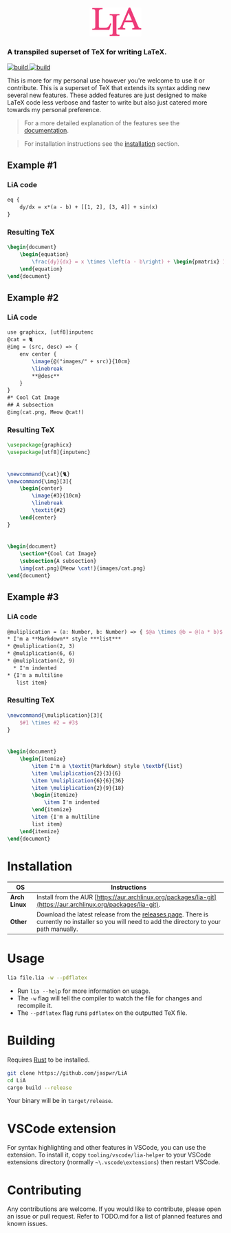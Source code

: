 <p align="center">
    <img src="misc/lia.png" width="120px" alt="LiA logo">
</p>

### A transpiled superset of $\text{TeX}$ for writing $\text{LaTeX}$.

<a href="https://github.com/jaspwr/LiA/actions/workflows/rust.yml">
    <img src="https://img.shields.io/github/actions/workflow/status/jaspwr/LiA/rust.yml?branch=main" alt="build">
</a>
<a href="https://aur.archlinux.org/packages/lia-git">
    <img src="https://img.shields.io/aur/version/lia-git" alt="build">
</a>

This is more for my personal use however you're welcome to use it or contribute. This is a superset of TeX that extends its syntax adding new several new features. These added features are just designed to make LaTeX code less verbose and faster to write but also just catered more towards my personal preference.

> For a more detailed explanation of the features see the [documentation](docs.md).

> For installation instructions see the [installation](#installation) section.

## Example #1
### LiA code
[COMPILATION_INPUT_START]: <> (Do not remove this line.)
```tex
eq {
    dy/dx = x*(a - b) + [[1, 2], [3, 4]] + sin(x)
}
```
[COMPILATION_INPUT_END]: <> (Do not remove this line.)
### Resulting TeX
[COMPILATION_RESULT_START]: <> (Do not remove this line.)
```tex
\begin{document}
    \begin{equation}
        \frac{dy}{dx} = x \times \left(a - b\right) + \begin{pmatrix} 1 & 2 \\ 3 & 4 \end{pmatrix} +\sin \left(x\right)
    \end{equation}
\end{document}
```
[COMPILATION_RESULT_END]: <> (Do not remove this line.)

## Example #2
### LiA code
[COMPILATION_INPUT_START]: <> (Do not remove this line.)
```tex
use graphicx, [utf8]inputenc
@cat = 🐈
@img = (src, desc) => {
    env center {
        \image{@("images/" + src)}{10cm}
        \linebreak
        **@desc**
    }
}
#* Cool Cat Image
## A subsection
@img(cat.png, Meow @cat!)
```
[COMPILATION_INPUT_END]: <> (Do not remove this line.)
### Resulting TeX
[COMPILATION_RESULT_START]: <> (Do not remove this line.)
```tex
\usepackage{graphicx}
\usepackage[utf8]{inputenc}


\newcommand{\cat}{🐈}
\newcommand{\img}[3]{
    \begin{center}
        \image{#3}{10cm}
        \linebreak
        \textit{#2}
    \end{center}
}


\begin{document}
    \section*{Cool Cat Image}
    \subsection{A subsection}
    \img{cat.png}{Meow \cat!}{images/cat.png}
\end{document}
```
[COMPILATION_RESULT_END]: <> (Do not remove this line.)
## Example #3
### LiA code
[COMPILATION_INPUT_START]: <> (Do not remove this line.)
```tex
@muliplication = (a: Number, b: Number) => { $@a \times @b = @(a * b)$ }
* I'm a **Markdown** style ***list***
* @muliplication(2, 3)
* @muliplication(6, 6)
* @muliplication(2, 9)
  * I'm indented
* {I'm a multiline
   list item}
```
[COMPILATION_INPUT_END]: <> (Do not remove this line.)
### Resulting TeX
[COMPILATION_RESULT_START]: <> (Do not remove this line.)
```tex
\newcommand{\muliplication}[3]{
    $#1 \times #2 = #3$
}


\begin{document}
    \begin{itemize}
        \item I'm a \textit{Markdown} style \textbf{list}
        \item \muliplication{2}{3}{6}
        \item \muliplication{6}{6}{36}
        \item \muliplication{2}{9}{18}
        \begin{itemize}
            \item I'm indented
        \end{itemize}
        \item {I'm a multiline
        list item}
    \end{itemize}
\end{document}
```
[COMPILATION_RESULT_END]: <> (Do not remove this line.)
# Installation

|__OS__|__Instructions__|
|---|---|
|__Arch Linux__| Install from the AUR [https://aur.archlinux.org/packages/lia-git](https://aur.archlinux.org/packages/lia-git). |
|__Other__| Download the latest release from the [releases page](https://github.com/jaspwr/LiA/releases). There is currently no installer so you will need to add the directory to your path manually. |
# Usage
```bash
lia file.lia -w --pdflatex
```
* Run `lia --help` for more information on usage.
* The `-w` flag will tell the compiler to watch the file for changes and recompile it.
* The `--pdflatex` flag runs `pdflatex` on the outputted TeX file.
# Building
Requires [Rust](https://www.rust-lang.org/tools/install) to be installed.
```bash
git clone https://github.com/jaspwr/LiA
cd LiA
cargo build --release
```
Your binary will be in `target/release`.

# VSCode extension
For syntax highlighting and other features in VSCode, you can use the extension. To install it, copy `tooling/vscode/lia-helper` to your VSCode extensions directory (normally `~\.vscode\extensions`) then restart VSCode.


# Contributing
Any contributions are welcome. If you would like to contribute, please open an issue or pull request. Refer to TODO.md for a list of planned features and known issues.
